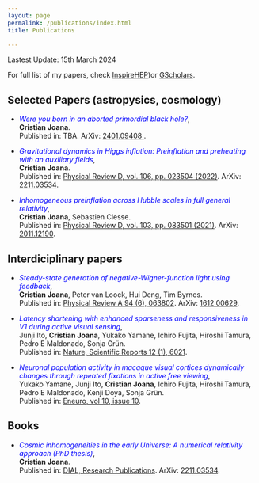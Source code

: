 ```yaml
---
layout: page
permalink: /publications/index.html
title: Publications

---
```


Lastest Update: 15th March 2024

For full list of my papers, check [InspireHEP](https://inspirehep.net/authors/2007073?ui-citation-summary=true))or [GScholars](https://scholar.google.com/citations?user=rvEBEAwAAAAJ&hl=en&oi=sra).

## Selected Papers (astropysics, cosmology)

- <span style="color:blue;">*Were you born in an aborted primordial black hole?*</span>,<br>**Cristian Joana**. <br>Published in: TBA. ArXiv: [2401.09408 ](https://arxiv.org/abs/2401.09408).

- <span style="color:blue;">*Gravitational dynamics in Higgs inflation: Preinflation and preheating with an auxiliary fields*</span>,<br>**Cristian Joana**. <br>Published in: [Physical Review D, vol. 106, pp. 023504 (2022)](https://journals.aps.org/prd/pdf/10.1103/PhysRevD.106.023504). ArXiv: [2211.03534](https://arxiv.org/abs/2211.03534).

- <span style="color:blue;">*Inhomogeneous preinflation across Hubble scales in full general relativity*</span>,<br>**Cristian Joana**, Sebastien Clesse. <br>Published in: [Physical Review D, vol. 103, pp. 083501 (2021)](https://journals.aps.org/prd/pdf/10.1103/PhysRevD.103.083501). ArXiv: [2011.12190](https://arxiv.org/abs/2011.12190).


## Interdiciplinary papers

- <span style="color:blue;">*Steady-state generation of negative-Wigner-function light using feedback*</span>,<br>**Cristian Joana**, Peter van Loock, Hui Deng, Tim Byrnes. <br>Published in: [Physical Review A 94 (6), 063802](https://journals.aps.org/pra/abstract/10.1103/PhysRevA.94.063802). ArXiv: [1612.00629](https://arxiv.org/abs/1612.00629).

- <span style="color:blue;">*Latency shortening with enhanced sparseness and responsiveness in V1 during active visual sensing*</span>,<br>Junji Ito, **Cristian Joana**, Yukako Yamane, Ichiro Fujita, Hiroshi Tamura, Pedro E Maldonado, Sonja Grün. <br>Published in: [Nature, Scientific Reports 12 (1), 6021](https://www.nature.com/articles/s41598-022-09405-4).

- <span style="color:blue;">*Neuronal population activity in macaque visual cortices dynamically changes through repeated fixations in active free viewing*</span>,<br>Yukako Yamane, Junji Ito, **Cristian Joana**, Ichiro Fujita, Hiroshi Tamura, Pedro E Maldonado, Kenji Doya, Sonja Grün. <br>Published in: [Eneuro, vol 10, issue 10](https://www.eneuro.org/content/10/10/ENEURO.0086-23.2023.full).

## Books

- <span style="color:blue;">*Cosmic inhomogeneities in the early Universe: A numerical relativity approach (PhD thesis)*</span>,<br>**Cristian Joana**. <br>Published in: [DIAL, Research Publications](http://hdl.handle.net/2078.1/266172). ArXiv: [2211.03534](https://arxiv.org/abs/2211.03534).
